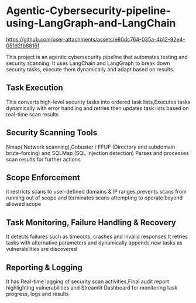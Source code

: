 # Agentic-Cybersecurity-pipeline-using-LangGraph-and-LangChain





https://github.com/user-attachments/assets/e60dc764-035a-4b12-92e4-051d2fb8816f



This project is an agentic cybersecurity pipeline that automates testing and security scanning. It uses LangChain and LangGraph to break down security tasks, execute them dynamically and adapt based on results.


## Task Execution
 This converts high-level security tasks into ordered task lists,Executes tasks dynamically with error handling and retries then updates task lists based on real-time scan results
## Security Scanning Tools
 Nmap( Network scanning),Gobuster / FFUF (Directory and subdomain brute-forcing) and SQLMap (SQL injection detection)
Parses and processes scan results for further actions
## Scope Enforcement
it restricts scans to user-defined domains & IP ranges,prevents scans from running out of scope and terminates scans attempting to operate beyond allowed scope
## Task Monitoring, Failure Handling & Recovery
It detects failures such as timeouts, crashes and invalid responses.It retries tasks with alternative parameters and dynamically appends new tasks as vulnerabilities are discovered
## Reporting & Logging
It has Real-time logging of security scan activities,Final audit report highlighting vulnerabilities and Streamlit Dashboard for monitoring task progress, logs and results
